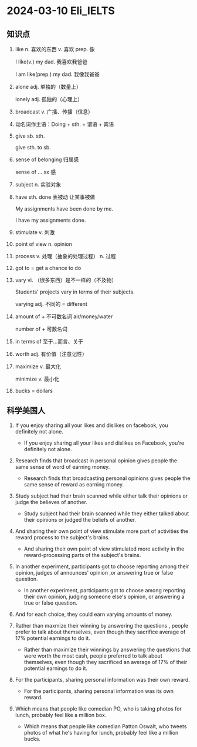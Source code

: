 # 2024-03-10 Eli_IELTS

## 知识点

1. like n. 喜欢的东西 v. 喜欢 prep. 像

   I like(v.) my dad. 我喜欢我爸爸

   I am like(prep.) my dad. 我像我爸爸

2. alone adj. 单独的（数量上）

   lonely adj. 孤独的（心理上）

3. broadcast v. 广播、传播（信息）

4. 动名词作主语：Doing + sth. + 谓语 + 宾语

5. give sb. sth.

   give sth. to sb.

6. sense of belonging 归属感

   sense of ... xx 感

7. subject n. 实验对象

8. have sth. done 表被动 让某事被做

   My assignments have been done by me.

   I have my assignments done.

9. stimulate v. 刺激

10. point of view n. opinion

11. process v. 处理（抽象的处理过程） n. 过程

12. got to = get a chance to do

13. vary vi. （很多东西）是不一样的（不及物）

    Students' projects vary in terms of their subjects.

    varying adj. 不同的 = different

14. amount of + 不可数名词 air/money/water

    number of + 可数名词

15. in terms of 至于...而言、关于

16. worth adj. 有价值（注意记性）

17. maximize v. 最大化

    minimize v. 最小化

18. bucks = dollars

## 科学美国人

1. If you enjoy sharing all your likes and dislikes on facebook, you definitely not alone.

   - If you enjoy sharing all your likes and dislikes on Facebook, you're definitely not alone.

2. Research finds that broadcast in personal opinion gives people the same sense of word of earning money.

   - Research finds that broadcasting personal opinions gives people the same sense of reward as earning money.

3. Study subject had their brain scanned while either talk their opinions or judge the believes of another.

   - Study subject had their brain scanned while they either talked about their opinions or judged the beliefs of another.

4. And sharing their own point of view stimulate more part of activities the reward process to the subject's brains.

   - And sharing their own point of view stimulated more activity in the reward-processing parts of the subject's brains.

5. In another experiment, participants got to choose reporting among their opinion, judges of announces' opinion ,or answering true or false question.

   - In another experiment, participants got to choose among reporting their own opinion, judging someone else's opinion, or answering a true or false question.

6. And for each choice, they could earn varying amounts of money.

7. Rather than maxmize their winning by answering the questions , people prefer to talk about themselves, even though they sacrifice average of 17% potential earnings to do it.

   - Rather than maximize their winnings by answering the questions that were worth the most cash, people preferred to talk about themselves, even though they sacrificed an average of 17% of their potential earnings to do it.

8. For the participants, sharing personal information was their own reward.

   - For the participants, sharing personal information was its own reward.

9. Which means that people like comedian PO, who is taking photos for lunch, probably feel like a million box.

   - Which means that people like comedian Patton Oswalt, who tweets photos of what he's having for lunch, probably feel like a million bucks.

